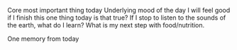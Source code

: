 Core most important thing today
Underlying mood of the day 
I will feel good if I finish this one thing today is that true? 
If I stop to listen to the sounds of the earth, what do I learn?
What is my next step with food/nutrition. 

One memory from today
